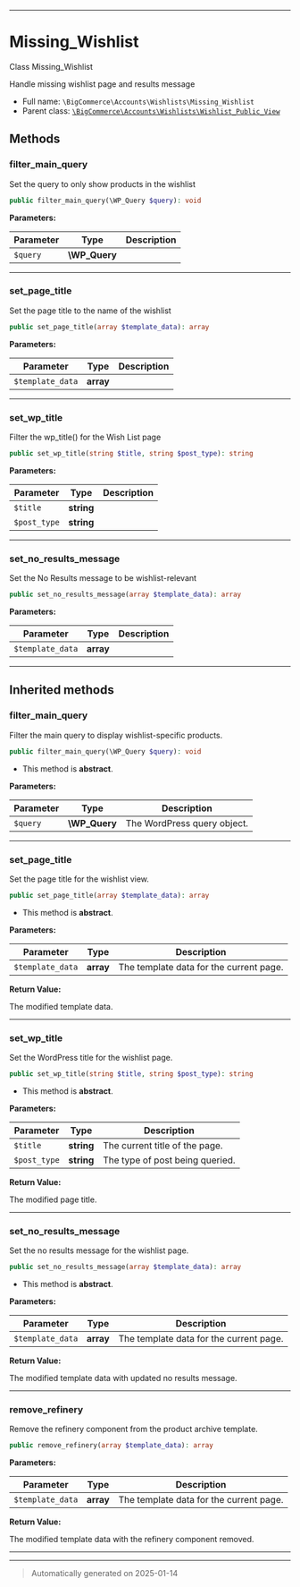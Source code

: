 ***

# Missing_Wishlist

Class Missing_Wishlist

Handle missing wishlist page and results message

* Full name: `\BigCommerce\Accounts\Wishlists\Missing_Wishlist`
* Parent class: [`\BigCommerce\Accounts\Wishlists\Wishlist_Public_View`](./classes/BigCommerce/Accounts/Wishlists/Wishlist_Public_View.md)




## Methods


### filter_main_query

Set the query to only show products in the wishlist

```php
public filter_main_query(\WP_Query $query): void
```








**Parameters:**

| Parameter | Type | Description |
|-----------|------|-------------|
| `$query` | **\WP_Query** |  |





***

### set_page_title

Set the page title to the name of the wishlist

```php
public set_page_title(array $template_data): array
```








**Parameters:**

| Parameter | Type | Description |
|-----------|------|-------------|
| `$template_data` | **array** |  |





***

### set_wp_title

Filter the wp_title() for the Wish List page

```php
public set_wp_title(string $title, string $post_type): string
```








**Parameters:**

| Parameter | Type | Description |
|-----------|------|-------------|
| `$title` | **string** |  |
| `$post_type` | **string** |  |





***

### set_no_results_message

Set the No Results message to be wishlist-relevant

```php
public set_no_results_message(array $template_data): array
```








**Parameters:**

| Parameter | Type | Description |
|-----------|------|-------------|
| `$template_data` | **array** |  |





***


## Inherited methods


### filter_main_query

Filter the main query to display wishlist-specific products.

```php
public filter_main_query(\WP_Query $query): void
```




* This method is **abstract**.



**Parameters:**

| Parameter | Type | Description |
|-----------|------|-------------|
| `$query` | **\WP_Query** | The WordPress query object. |





***

### set_page_title

Set the page title for the wishlist view.

```php
public set_page_title(array $template_data): array
```




* This method is **abstract**.



**Parameters:**

| Parameter | Type | Description |
|-----------|------|-------------|
| `$template_data` | **array** | The template data for the current page. |


**Return Value:**

The modified template data.




***

### set_wp_title

Set the WordPress title for the wishlist page.

```php
public set_wp_title(string $title, string $post_type): string
```




* This method is **abstract**.



**Parameters:**

| Parameter | Type | Description |
|-----------|------|-------------|
| `$title` | **string** | The current title of the page. |
| `$post_type` | **string** | The type of post being queried. |


**Return Value:**

The modified page title.




***

### set_no_results_message

Set the no results message for the wishlist page.

```php
public set_no_results_message(array $template_data): array
```




* This method is **abstract**.



**Parameters:**

| Parameter | Type | Description |
|-----------|------|-------------|
| `$template_data` | **array** | The template data for the current page. |


**Return Value:**

The modified template data with updated no results message.




***

### remove_refinery

Remove the refinery component from the product archive template.

```php
public remove_refinery(array $template_data): array
```








**Parameters:**

| Parameter | Type | Description |
|-----------|------|-------------|
| `$template_data` | **array** | The template data for the current page. |


**Return Value:**

The modified template data with the refinery component removed.




***


***
> Automatically generated on 2025-01-14
